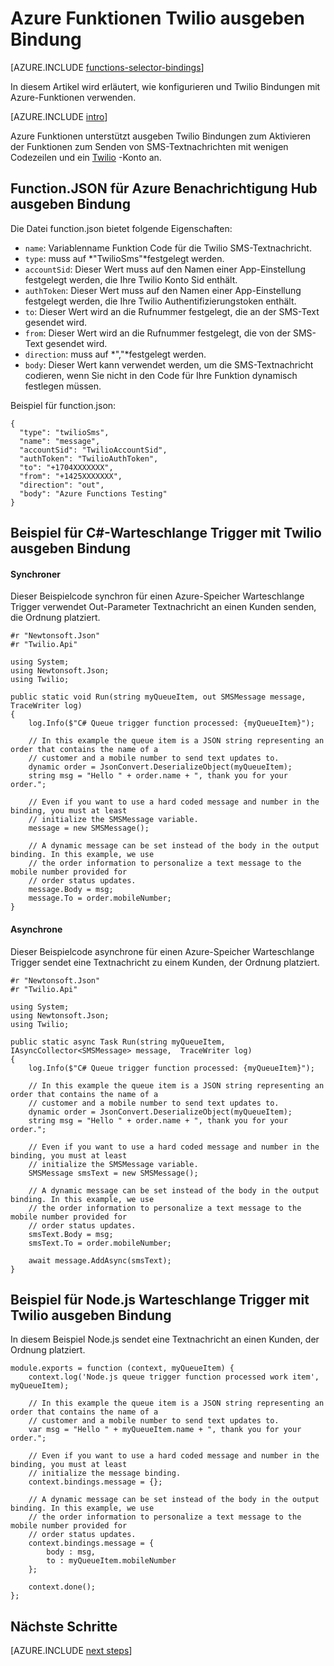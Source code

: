 <properties
    pageTitle="Azure Funktionen Twilio Bindung | Microsoft Azure"
    description="Verstehen Sie, wie Twilio Bindungen Azure-Funktionen verwenden."
    services="functions"
    documentationCenter="na"
    authors="wesmc7777"
    manager="erikre"
    editor=""
    tags=""
    keywords="Azure-Funktionen, Funktionen Verarbeitung von Ereignissen, dynamische berechnen, ohne Server Architektur"/>

<tags
    ms.service="functions"
    ms.devlang="multiple"
    ms.topic="reference"
    ms.tgt_pltfrm="multiple"
    ms.workload="na"
    ms.date="10/20/2016"
    ms.author="wesmc"/>

# <a name="azure-functions-twilio-output-binding"></a>Azure Funktionen Twilio ausgeben Bindung

[AZURE.INCLUDE [functions-selector-bindings](../../includes/functions-selector-bindings.md)]

In diesem Artikel wird erläutert, wie konfigurieren und Twilio Bindungen mit Azure-Funktionen verwenden. 

[AZURE.INCLUDE [intro](../../includes/functions-bindings-intro.md)] 

Azure Funktionen unterstützt ausgeben Twilio Bindungen zum Aktivieren der Funktionen zum Senden von SMS-Textnachrichten mit wenigen Codezeilen und ein [Twilio](https://www.twilio.com/) -Konto an. 
 

## <a name="functionjson-for-azure-notification-hub-output-binding"></a>Function.JSON für Azure Benachrichtigung Hub ausgeben Bindung

Die Datei function.json bietet folgende Eigenschaften:

- `name`: Variablenname Funktion Code für die Twilio SMS-Textnachricht.
- `type`: muss auf *"TwilioSms"*festgelegt werden.
- `accountSid`: Dieser Wert muss auf den Namen einer App-Einstellung festgelegt werden, die Ihre Twilio Konto Sid enthält.
- `authToken`: Dieser Wert muss auf den Namen einer App-Einstellung festgelegt werden, die Ihre Twilio Authentifizierungstoken enthält.
- `to`: Dieser Wert wird an die Rufnummer festgelegt, die an der SMS-Text gesendet wird.
- `from`: Dieser Wert wird an die Rufnummer festgelegt, die von der SMS-Text gesendet wird.
- `direction`: muss auf *","*festgelegt werden.
- `body`: Dieser Wert kann verwendet werden, um die SMS-Textnachricht codieren, wenn Sie nicht in den Code für Ihre Funktion dynamisch festlegen müssen. 

 
Beispiel für function.json:

    {
      "type": "twilioSms",
      "name": "message",
      "accountSid": "TwilioAccountSid",
      "authToken": "TwilioAuthToken",
      "to": "+1704XXXXXXX",
      "from": "+1425XXXXXXX",
      "direction": "out",
      "body": "Azure Functions Testing"
    }


## <a name="example-c-queue-trigger-with-twilio-output-binding"></a>Beispiel für C#-Warteschlange Trigger mit Twilio ausgeben Bindung

#### <a name="synchronous"></a>Synchroner

Dieser Beispielcode synchron für einen Azure-Speicher Warteschlange Trigger verwendet Out-Parameter Textnachricht an einen Kunden senden, die Ordnung platziert.

    #r "Newtonsoft.Json"
    #r "Twilio.Api"

    using System;
    using Newtonsoft.Json;
    using Twilio;

    public static void Run(string myQueueItem, out SMSMessage message,  TraceWriter log)
    {
        log.Info($"C# Queue trigger function processed: {myQueueItem}");
    
        // In this example the queue item is a JSON string representing an order that contains the name of a 
        // customer and a mobile number to send text updates to.
        dynamic order = JsonConvert.DeserializeObject(myQueueItem);
        string msg = "Hello " + order.name + ", thank you for your order.";
    
        // Even if you want to use a hard coded message and number in the binding, you must at least 
        // initialize the SMSMessage variable.
        message = new SMSMessage();

        // A dynamic message can be set instead of the body in the output binding. In this example, we use 
        // the order information to personalize a text message to the mobile number provided for
        // order status updates.
        message.Body = msg;
        message.To = order.mobileNumber;
    }

#### <a name="asynchronous"></a>Asynchrone

Dieser Beispielcode asynchrone für einen Azure-Speicher Warteschlange Trigger sendet eine Textnachricht zu einem Kunden, der Ordnung platziert.

    #r "Newtonsoft.Json"
    #r "Twilio.Api"
     
    using System;
    using Newtonsoft.Json;
    using Twilio;
    
    public static async Task Run(string myQueueItem, IAsyncCollector<SMSMessage> message,  TraceWriter log)
    {
        log.Info($"C# Queue trigger function processed: {myQueueItem}");

        // In this example the queue item is a JSON string representing an order that contains the name of a 
        // customer and a mobile number to send text updates to.
        dynamic order = JsonConvert.DeserializeObject(myQueueItem);
        string msg = "Hello " + order.name + ", thank you for your order.";
    
        // Even if you want to use a hard coded message and number in the binding, you must at least 
        // initialize the SMSMessage variable.
        SMSMessage smsText = new SMSMessage();

        // A dynamic message can be set instead of the body in the output binding. In this example, we use 
        // the order information to personalize a text message to the mobile number provided for
        // order status updates.
        smsText.Body = msg;
        smsText.To = order.mobileNumber;
        
        await message.AddAsync(smsText);
    }


## <a name="example-nodejs-queue-trigger-with-twilio-output-binding"></a>Beispiel für Node.js Warteschlange Trigger mit Twilio ausgeben Bindung

In diesem Beispiel Node.js sendet eine Textnachricht an einen Kunden, der Ordnung platziert.

    module.exports = function (context, myQueueItem) {
        context.log('Node.js queue trigger function processed work item', myQueueItem);
    
        // In this example the queue item is a JSON string representing an order that contains the name of a 
        // customer and a mobile number to send text updates to.
        var msg = "Hello " + myQueueItem.name + ", thank you for your order.";
    
        // Even if you want to use a hard coded message and number in the binding, you must at least 
        // initialize the message binding.
        context.bindings.message = {};
    
        // A dynamic message can be set instead of the body in the output binding. In this example, we use 
        // the order information to personalize a text message to the mobile number provided for
        // order status updates.
        context.bindings.message = {
            body : msg,
            to : myQueueItem.mobileNumber
        };
    
        context.done();
    };

## <a name="next-steps"></a>Nächste Schritte

[AZURE.INCLUDE [next steps](../../includes/functions-bindings-next-steps.md)]
